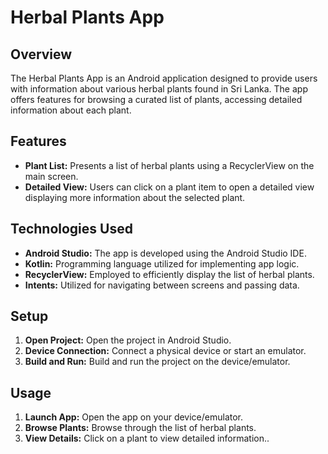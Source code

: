 # Herbal Plants App

## Overview
The Herbal Plants App is an Android application designed to provide users with information about various herbal plants found in Sri Lanka. The app offers features for browsing a curated list of plants, accessing detailed information about each plant.

## Features
- **Plant List:** Presents a list of herbal plants using a RecyclerView on the main screen.
- **Detailed View:** Users can click on a plant item to open a detailed view displaying more information about the selected plant.

## Technologies Used
- **Android Studio:** The app is developed using the Android Studio IDE.
- **Kotlin:** Programming language utilized for implementing app logic.
- **RecyclerView:** Employed to efficiently display the list of herbal plants.
- **Intents:** Utilized for navigating between screens and passing data.

## Setup

1. **Open Project:** Open the project in Android Studio.
2. **Device Connection:** Connect a physical device or start an emulator.
3. **Build and Run:** Build and run the project on the device/emulator.

## Usage
1. **Launch App:** Open the app on your device/emulator.
2. **Browse Plants:** Browse through the list of herbal plants.
3. **View Details:** Click on a plant to view detailed information..
